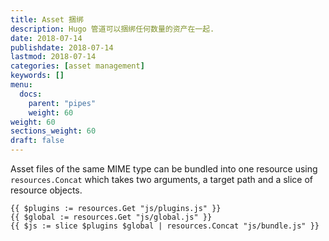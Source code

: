 ```yaml
---
title: Asset 捆绑
description: Hugo 管道可以捆绑任何数量的资产在一起.
date: 2018-07-14
publishdate: 2018-07-14
lastmod: 2018-07-14
categories: [asset management]
keywords: []
menu:
  docs:
    parent: "pipes"
    weight: 60
weight: 60
sections_weight: 60
draft: false
---
```



Asset files of the same MIME type can be bundled into one resource using `resources.Concat` which takes two arguments, a target path and a slice of resource objects.


```go-html-template
{{ $plugins := resources.Get "js/plugins.js" }}
{{ $global := resources.Get "js/global.js" }}
{{ $js := slice $plugins $global | resources.Concat "js/bundle.js" }}
```
